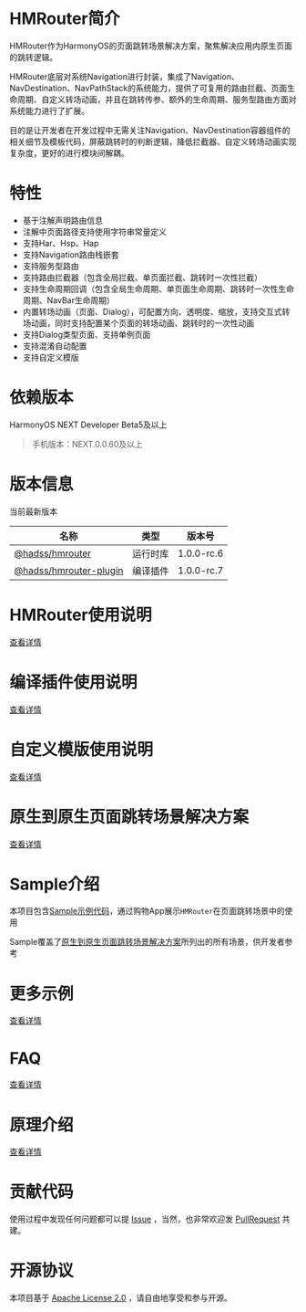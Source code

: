 # HMRouter简介

HMRouter作为HarmonyOS的页面跳转场景解决方案，聚焦解决应用内原生页面的跳转逻辑。

HMRouter底层对系统Navigation进行封装，集成了Navigation、NavDestination、NavPathStack的系统能力，提供了可复用的路由拦截、页面生命周期、自定义转场动画，并且在跳转传参、额外的生命周期、服务型路由方面对系统能力进行了扩展。

目的是让开发者在开发过程中无需关注Navigation、NavDestination容器组件的相关细节及模板代码，屏蔽跳转时的判断逻辑，降低拦截器、自定义转场动画实现复杂度，更好的进行模块间解耦。

# 特性

- 基于注解声明路由信息
- 注解中页面路径支持使用字符串常量定义
- 支持Har、Hsp、Hap
- 支持Navigation路由栈嵌套
- 支持服务型路由
- 支持路由拦截器（包含全局拦截、单页面拦截、跳转时一次性拦截）
- 支持生命周期回调（包含全局生命周期、单页面生命周期、跳转时一次性生命周期、NavBar生命周期）
- 内置转场动画（页面、Dialog），可配置方向、透明度、缩放，支持交互式转场动画，同时支持配置某个页面的转场动画、跳转时的一次性动画
- 支持Dialog类型页面、支持单例页面
- 支持混淆自动配置
- 支持自定义模版

# 依赖版本

HarmonyOS NEXT Developer Beta5及以上

> 手机版本：NEXT.0.0.60及以上

# 版本信息

当前最新版本

| 名称                                                                             | 类型   | 版本号        |
|--------------------------------------------------------------------------------|------|------------|
| [@hadss/hmrouter](https://ohpm.openharmony.cn/#/cn/detail/@hadss%2Fhmrouter)   | 运行时库 | 1.0.0-rc.6 |
| [@hadss/hmrouter-plugin](https://www.npmjs.com/package/@hadss/hmrouter-plugin) | 编译插件 | 1.0.0-rc.7 |

# HMRouter使用说明

[查看详情](HMRouterLibrary/README.md)

# 编译插件使用说明

[查看详情](HMRouterPlugin/README.md)

# 自定义模版使用说明

[查看详情](docs/CustomTemplate.md)

# 原生到原生页面跳转场景解决方案

[查看详情](docs/Scene.md)

# Sample介绍

本项目包含[Sample示例代码](https://gitee.com/harmonyos_samples/HMRouter)，通过购物App展示`HMRouter`在页面跳转场景中的使用

Sample覆盖了[原生到原生页面跳转场景解决方案](#原生到原生页面跳转场景解决方案)所列出的所有场景，供开发者参考

# 更多示例

[查看详情](TestCases/Demo)

# FAQ

[查看详情](docs/FAQ.md)

# 原理介绍

[查看详情](https://developer.huawei.com/consumer/cn/forum/topic/0207153170697988820?fid=0109140870620153026)

# 贡献代码

使用过程中发现任何问题都可以提 [Issue](https://gitee.com/hadss/hmrouter/issues) ，当然，也非常欢迎发 [PullRequest](https://gitee.com/hadss/hmrouter/pulls) 共建。

# 开源协议

本项目基于 [Apache License 2.0](LICENSE) ，请自由地享受和参与开源。